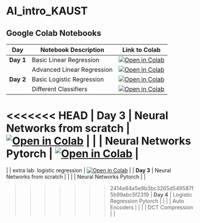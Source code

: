 # AI_intro_KAUST

## Google Colab Notebooks

| Day       | Notebook Description             | Link to Colab                                                                 |
|-----------|----------------------------------|------------------------------------------------------------------------------|
| **Day 1** | Basic Linear Regression   | [![Open in Colab](https://colab.research.google.com/assets/colab-badge.svg)](https://colab.research.google.com/github/Yaqoub2/AI_intro_KAUST/blob/main/day1_Linear_Regression_Basics.ipynb) |
|           | Advanced Linear Regression   | [![Open in Colab](https://colab.research.google.com/assets/colab-badge.svg)](https://colab.research.google.com/github/Yaqoub2/AI_intro_KAUST/blob/main/day1_Lab_Linear_Regression_Advanced.ipynb) |
| **Day 2** | Basic Logistic Regression       | [![Open in Colab](https://colab.research.google.com/assets/colab-badge.svg)](https://colab.research.google.com/github/Yaqoub2/AI_intro_KAUST/blob/main/day2_Logistic_Regression_Basics.ipynb) |
|           | Different Classifiers      | [![Open in Colab](https://colab.research.google.com/assets/colab-badge.svg)](https://colab.research.google.com/drive/1V8AIKNqVtI_QCGNHkN9-kgRvgC9S3tSg?usp=sharing) |
<<<<<<< HEAD
| **Day 3** | Neural Networks from scratch  |  [![Open in Colab](https://colab.research.google.com/assets/colab-badge.svg)](https://colab.research.google.com/drive/1Ii0vu-KqRmkdjoiPDzN4qhCn31ZJnwjz?usp=sharing) |
|           | Neural Networks Pytorch  |  [![Open in Colab](https://colab.research.google.com/assets/colab-badge.svg)](https://colab.research.google.com/drive/1aQlsfzVIFvO4ayv0AZ81kBwPq5tQ7UNM?usp=sharing) |
=======
|           | extra lab: logistic regression     | [![Open in Colab](https://colab.research.google.com/assets/colab-badge.svg)](https://colab.research.google.com/github/Yaqoub2/AI_intro_KAUST/blob/main/Xlab_logistic_regression(ex).ipynb) |
| **Day 3** | Neural Networks from scratch  |  |
|           | Neural Networks Pytorch  |  |
>>>>>>> 2414e84a5e9b3bc3265d549587f5b99abc5f2319
| **Day 4** | Logistic Regression Pytorch         |  |
|           | Auto Encoders         | |
|           | DCT Compression        |  |


